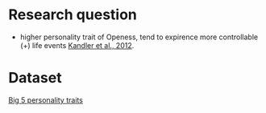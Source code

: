 # Research question 
- higher personality trait of Openess, tend to expirence more controllable (+) life events [Kandler et al., 2012](https://pubmed.ncbi.nlm.nih.gov/21822914/).

# Dataset 
[Big 5 personality traits](https://github.com/automoto/big-five-data)

